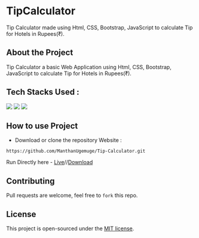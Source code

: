 # TipCalculator
Tip Calculator made using Html, CSS, Bootstrap, JavaScript to calculate Tip for Hotels in Rupees(₹).

## About the Project

Tip Calculator a basic Web Application using Html, CSS, Bootstrap, JavaScript to calculate Tip for Hotels in Rupees(₹).

## Tech Stacks Used :

<a target="_blank" href="https://www.w3schools.com/html/default.asp"><img src="https://img.shields.io/badge/html5%20-%23E34F26.svg?&style=for-the-badge&logo=html5&logoColor=white"></img></a>
<a target="_blank" href="https://www.w3schools.com/css/default.asp"><img src="https://img.shields.io/badge/css3%20-%231572B6.svg?&style=for-the-badge&logo=css3&logoColor=white"></img></a>
<a target="_blank" href="https://www.w3schools.com/js/default.asp"><img src="https://img.shields.io/badge/javascript%20-%23323330.svg?&style=for-the-badge&logo=javascript&logoColor=%23F7DF1E"></img></a>

## How to use Project

- Download or clone the repository Website : 
```
https://github.com/ManthanUgemuge/Tip-Calculator.git
```
Run Directly here - [Live](https://manthanugemuge.github.io/Tip-Calculator/)//[Download](https://github.com/ManthanUgemuge/TipCalculator/archive/refs/heads/main.zip)

## Contributing
Pull requests are welcome, feel free to ```fork``` this repo.

## License
This project is open-sourced under the [MIT license]().
